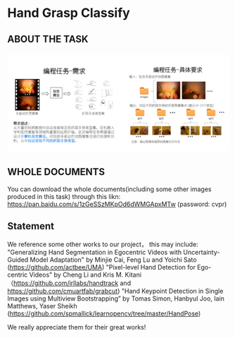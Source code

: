 # Hand Grasp Classify

## ABOUT THE TASK

### ![avatar](https://github.com/actbee/Hand_Grasp_Classify/blob/master/img/task.png?raw=true)

## WHOLE DOCUMENTS

You can download the whole documents(including some other images produced in this task) through
this likn: https://pan.baidu.com/s/1zGeSSzMKpOd6dWMGApxMTw (password: cvpr)

## Statement

We reference some other works to our project， this may include:
 "Generalizing Hand Segmentation in Egocentric Videos with Uncertainty-Guided Model Adaptation" by Minjie Cai, Feng Lu and Yoichi Sato
 (https://github.com/actbee/UMA)
 "Pixel-level Hand Detection for Ego-centric Videos" by Cheng Li and Kris M. Kitani
 （https://github.com/irllabs/handtrack and https://github.com/cmuartfab/grabcut)
 "Hand Keypoint Detection in Single Images using Multiview Bootstrapping” by Tomas Simon, Hanbyul Joo, Iain Matthews, Yaser Sheikh
 (https://github.com/spmallick/learnopencv/tree/master/HandPose)
 
 We really appreciate them for their great works!